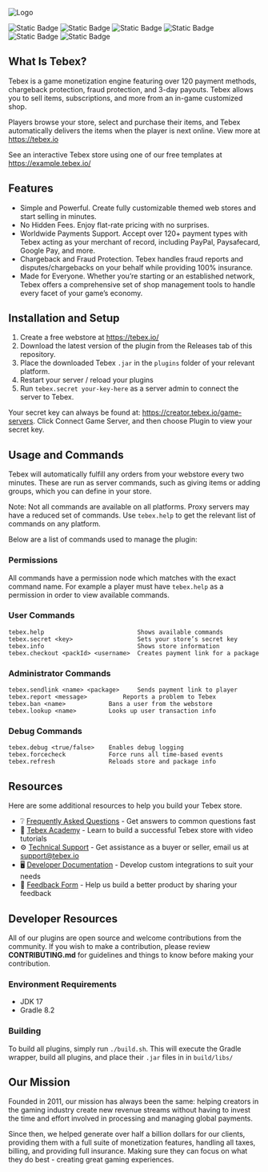 ![Logo](https://www.tebex.io/assets/img/logos/tebex.svg#gh-light-mode-only)

![Static Badge](https://img.shields.io/badge/spigot-1.8--1.20-brightgreen)
![Static Badge](https://img.shields.io/badge/fabric-1.16.5+-brightgreen)
![Static Badge](https://img.shields.io/badge/bungeecord-1.18+-brightgreen)
![Static Badge](https://img.shields.io/badge/waterfall-1.18+-brightgreen)
![Static Badge](https://img.shields.io/badge/velocity-1.16.5+-brightgreen)
![Static Badge](https://img.shields.io/badge/folia-1.20+-brightgreen)

## What Is Tebex?
Tebex is a game monetization engine featuring over 120 payment methods, chargeback protection, fraud protection, and 3-day payouts. Tebex allows you to sell items, subscriptions, and more from an in-game customized shop.

Players browse your store, select and purchase their items, and Tebex automatically delivers the items when the player is next online. View more at https://tebex.io

See an interactive Tebex store using one of our free templates at https://example.tebex.io/

## Features
- Simple and Powerful. Create fully customizable themed web stores and start selling in minutes.
- No Hidden Fees. Enjoy flat-rate pricing with no surprises.
- Worldwide Payments Support. Accept over 120+ payment types with Tebex acting as your merchant of record, including PayPal, Paysafecard, Google Pay, and more.
- Chargeback and Fraud Protection. Tebex handles fraud reports and disputes/chargebacks on your behalf while providing 100% insurance.
- Made for Everyone. Whether you’re starting or an established network, Tebex offers a comprehensive set of shop management tools to handle every facet of your game’s economy.

## Installation and Setup
1. Create a free webstore at https://tebex.io/
2. Download the latest version of the plugin from the Releases tab of this repository.
3. Place the downloaded Tebex `.jar` in the `plugins` folder of your relevant platform.
4. Restart your server / reload your plugins
5. Run `tebex.secret your-key-here` as a server admin to connect the server to Tebex.

Your secret key can always be found at: https://creator.tebex.io/game-servers. Click Connect Game Server, and then choose Plugin to view your secret key.

## Usage and Commands
Tebex will automatically fulfill any orders from your webstore every two minutes. These are run as server commands, such as giving items or adding groups, which you can define in your store.

Note: Not all commands are available on all platforms. Proxy servers may have a reduced set of commands. Use `tebex.help` to get the relevant list of commands on any platform.

Below are a list of commands used to manage the plugin:

### Permissions
All commands have a permission node which matches with the exact command name. For example a player must have `tebex.help` as a permission in order to view available
commands.

### User Commands
```
tebex.help                          Shows available commands
tebex.secret <key>                  Sets your store’s secret key
tebex.info                          Shows store information
tebex.checkout <packId> <username>  Creates payment link for a package
```

### Administrator Commands
```
tebex.sendlink <name> <package>	    Sends payment link to player
tebex.report <message>		    Reports a problem to Tebex
tebex.ban <name>		    Bans a user from the webstore
tebex.lookup <name>		    Looks up user transaction info
```

### Debug Commands
```
tebex.debug <true/false>    Enables debug logging
tebex.forcecheck            Force runs all time-based events
tebex.refresh               Reloads store and package info
```

## Resources
Here are some additional resources to help you build your Tebex store.

- ❔ [Frequently Asked Questions](https://docs.tebex.io/creators/faq) - Get answers to common questions fast
- 🧠 [Tebex Academy](https://www.youtube.com/@tebex/videos) - Learn to build a successful Tebex store with video tutorials
- ⚙️ [Technical Support](mailto:support@tebex.io) - Get assistance as a buyer or seller, email us at support@tebex.io
- 🖥️ [Developer Documentation](https://docs.tebex.io/developers/) - Develop custom integrations to suit your needs
- 💬 [Feedback Form](https://wkf.ms/45PQwfE) - Help us build a better product by sharing your feedback

## Developer Resources
All of our plugins are open source and welcome contributions from the community. If you wish to make a contribution, please review **CONTRIBUTING.md** for guidelines
and things to know before making your contribution.

### Environment Requirements
- JDK 17
- Gradle 8.2

### Building
To build all plugins, simply run `./build.sh`. This will execute the Gradle wrapper, build all plugins, and place their `.jar` files in in `build/libs/`

## Our Mission
Founded in 2011, our mission has always been the same: helping creators in the gaming industry create new revenue streams without having to invest the time and effort involved in processing and managing global payments.

Since then, we helped generate over half a billion dollars for our clients, providing them with a full suite of monetization features, handling all taxes, billing, and providing full insurance. Making sure they can focus on what they do best - creating great gaming experiences.